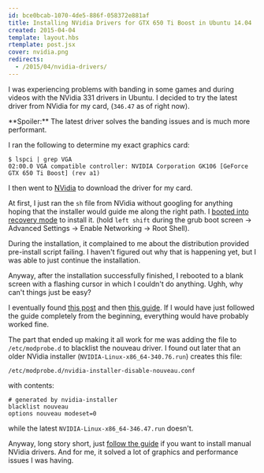 ```yaml
---
id: bce0bcab-1070-4de5-886f-058372e881af
title: Installing NVidia Drivers for GTX 650 Ti Boost in Ubuntu 14.04
created: 2015-04-04
template: layout.hbs
rtemplate: post.jsx
cover: nvidia.png
redirects:
  - /2015/04/nvidia-drivers/
---
```


I was experiencing problems with banding in some games and during videos with the NVidia 331 drivers in Ubuntu. I decided to try the latest driver from NVidia for my card, (`346.47` as of right now).

<div class="alert alert-info">
**Spoiler:** The latest driver solves the banding issues and is much more performant.
</div>

I ran the following to determine my exact graphics card:

```
$ lspci | grep VGA
02:00.0 VGA compatible controller: NVIDIA Corporation GK106 [GeForce GTX 650 Ti Boost] (rev a1)
```

I then went to [NVidia](http://www.nvidia.com/Download/index.aspx?lang=en-us) to download the driver for my card.

At first, I just ran the `sh` file from NVidia without googling for anything hoping that the installer would guide me along the right path. I [booted into recovery mode](https://wiki.ubuntu.com/RecoveryMode) to install it. (hold `left shift` during the grub boot screen -> Advanced Settings -> Enable Networking -> Root Shell).

During the installation, it complained to me about the distribution provided pre-install script failing. I haven't figured out why that is happening yet, but I was able to just continue the installation.

Anyway, after the installation successfully finished, I rebooted to a blank screen with a flashing cursor in which I couldn't do anything. Ughh, why can't things just be easy?

I eventually found [this post](http://askubuntu.com/questions/162075/my-computer-boots-to-a-black-screen-what-options-do-i-have-to-fix-it) and then [this guide](http://askubuntu.com/questions/66328/how-do-i-install-the-latest-nvidia-drivers-from-the-run-file/423619#423619). If I would have just followed the guide completely from the beginning, everything would have probably worked fine.

The part that ended up making it all work for me was adding the file to `/etc/modprobe.d` to blacklist the nouveau driver. I found out later that an older NVidia installer (`NVIDIA-Linux-x86_64-340.76.run`) creates this file:

```
/etc/modprobe.d/nvidia-installer-disable-nouveau.conf
```

with contents:

```
# generated by nvidia-installer
blacklist nouveau
options nouveau modeset=0
```

while the latest `NVIDIA-Linux-x86_64-346.47.run` doesn't.

Anyway, long story short, just [follow the guide](http://askubuntu.com/questions/66328/how-do-i-install-the-latest-nvidia-drivers-from-the-run-file/423619#423619) if you want to install manual NVidia drivers. And for me, it solved a lot of graphics and performance issues I was having.

